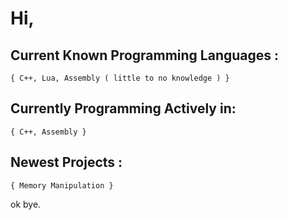 # Hi,
## Current Known Programming Languages : 
`` { C++, Lua, Assembly ( little to no knowledge ) } ``
## Currently Programming Actively in:
`` { C++, Assembly } ``


## Newest Projects :
`` { Memory Manipulation } ``

ok bye.
